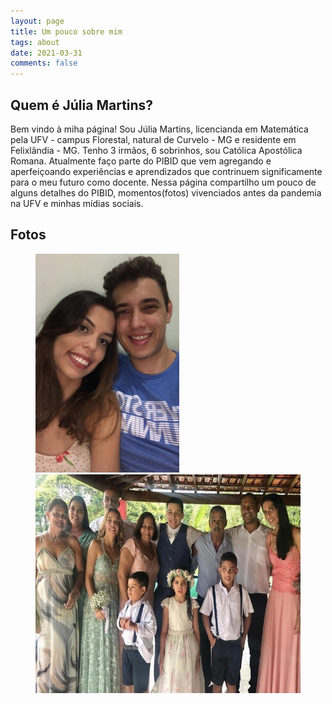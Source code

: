 ```yaml
---
layout: page
title: Um pouco sobre mim
tags: about
date: 2021-03-31
comments: false
---
```

    

## Quem é Júlia Martins?

Bem vindo à miha página! Sou Júlia Martins, licencianda em Matemática pela UFV - campus Florestal, natural de Curvelo - MG e residente em Felixlândia - MG. Tenho 3 irmãos, 6 sobrinhos, sou Católica Apostólica Romana. Atualmente faço parte do PIBID que vem agregando e aperfeiçoando experiências e aprendizados que contrinuem significamente para o meu futuro como docente. Nessa página compartilho um pouco de alguns detalhes do PIBID, momentos(fotos) vivenciados antes da pandemia na UFV e minhas mídias sociais.

## Fotos

<figure class = "half">
    <img src="foto1.jpeg" style = "height: 350px; width: 230px;">
    <img src="foto2.jpeg" style = "height: 350px; width: 470px;">
</figure>



